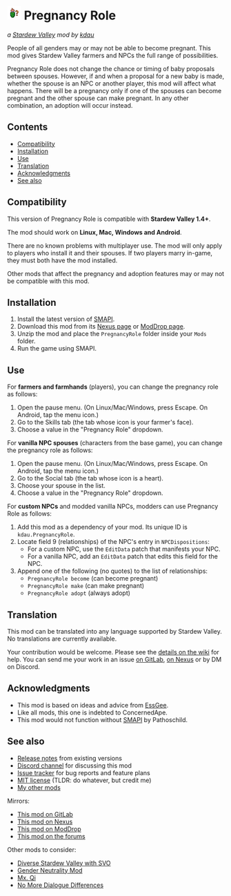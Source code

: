 # ![[icon]](promo/icon.png) Pregnancy Role

*a [Stardew Valley](http://stardewvalley.net/) mod by [kdau](https://kdau.gitlab.io)*

People of all genders may or may not be able to become pregnant. This mod gives Stardew Valley farmers and NPCs the full range of possibilities.

Pregnancy Role does not change the chance or timing of baby proposals between spouses. However, if and when a proposal for a new baby is made, whether the spouse is an NPC or another player, this mod will affect what happens. There will be a pregnancy only if one of the spouses can become pregnant and the other spouse can make pregnant. In any other combination, an adoption will occur instead.

## Contents

* [Compatibility](#compatibility)
* [Installation](#installation)
* [Use](#use)
* [Translation](#translation)
* [Acknowledgments](#acknowledgments)
* [See also](#see-also)

## Compatibility

This version of Pregnancy Role is compatible with **Stardew Valley 1.4+**.

The mod should work on **Linux, Mac, Windows and Android**.

There are no known problems with multiplayer use. The mod will only apply to players who install it and their spouses. If two players marry in-game, they must both have the mod installed.

Other mods that affect the pregnancy and adoption features may or may not be compatible with this mod.

## Installation

1. Install the latest version of [SMAPI](https://smapi.io/).
1. Download this mod from its [Nexus page](https://www.nexusmods.com/stardewvalley/mods/5762?tab=files) or [ModDrop page](https://www.moddrop.com/stardew-valley/mods/768494-pregnancy-role).
1. Unzip the mod and place the `PregnancyRole` folder inside your `Mods` folder.
1. Run the game using SMAPI.

## Use

For **farmers and farmhands** (players), you can change the pregnancy role as follows:

1. Open the pause menu. (On Linux/Mac/Windows, press Escape. On Android, tap the menu icon.)
1. Go to the Skills tab (the tab whose icon is your farmer's face).
1. Choose a value in the "Pregnancy Role" dropdown.

For **vanilla NPC spouses** (characters from the base game), you can change the pregnancy role as follows:

1. Open the pause menu. (On Linux/Mac/Windows, press Escape. On Android, tap the menu icon.)
1. Go to the Social tab (the tab whose icon is a heart).
1. Choose your spouse in the list.
1. Choose a value in the "Pregnancy Role" dropdown.

For **custom NPCs** and modded vanilla NPCs, modders can use Pregnancy Role as follows:

1. Add this mod as a dependency of your mod. Its unique ID is `kdau.PregnancyRole`.
1. Locate field 9 (relationships) of the NPC's entry in `NPCDispositions`:
	* For a custom NPC, use the `EditData` patch that manifests your NPC.
	* For a vanilla NPC, add an `EditData` patch that edits this field for the NPC.
1. Append one of the following (no quotes) to the list of relationships:
	* `PregnancyRole become` (can become pregnant)
	* `PregnancyRole make` (can make pregnant)
	* `PregnancyRole adopt` (always adopt)

## Translation

This mod can be translated into any language supported by Stardew Valley. No translations are currently available.

Your contribution would be welcome. Please see the [details on the wiki](https://stardewvalleywiki.com/Modding:Translations) for help. You can send me your work in an issue [on GitLab](https://gitlab.com/kdau/pregnancyrole/-/issues), [on Nexus](https://www.nexusmods.com/stardewvalley/mods/5762?tab=bugs) or by DM on Discord.

## Acknowledgments

* This mod is based on ideas and advice from [EssGee](https://www.nexusmods.com/stardewvalley/users/83595503).
* Like all mods, this one is indebted to ConcernedApe.
* This mod would not function without [SMAPI](https://smapi.io/) by Pathoschild.

## See also

* [Release notes](doc/RELEASE-NOTES.md) from existing versions
* [Discord channel](https://discord.gg/Bs8fQYW) for discussing this mod
* [Issue tracker](https://gitlab.com/kdau/pregnancyrole/-/issues) for bug reports and feature plans
* [MIT license](LICENSE) (TLDR: do whatever, but credit me)
* [My other mods](https://kdau.gitlab.io)

Mirrors:

* [This mod on GitLab](https://gitlab.com/kdau/pregnancyrole)
* [This mod on Nexus](https://www.nexusmods.com/stardewvalley/mods/5762)
* [This mod on ModDrop](https://www.moddrop.com/stardew-valley/mods/768494-pregnancy-role)
* [This mod on the forums](https://forums.stardewvalley.net/index.php?resources/pregnancy-role.53/)

Other mods to consider:

* [Diverse Stardew Valley with SVO](https://www.nexusmods.com/stardewvalley/mods/4079)
* [Gender Neutrality Mod](https://www.nexusmods.com/stardewvalley/mods/722)
* [Mx. Qi](https://www.nexusmods.com/stardewvalley/mods/4310)
* [No More Dialogue Differences](https://www.nexusmods.com/stardewvalley/mods/4459)
